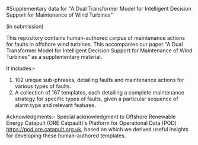 #Supplementary data for "A Dual Transformer Model for Intelligent Decision Support for Maintenance of Wind Turbines"

(in submission)


This repository contains human-authored corpus of maintenance actions for faults in offshore wind turbines. This accompanies our paper
"A Dual Transformer Model for Intelligent Decision Support for Maintenance of Wind Turbines" as a supplementary material.

It includes:-
1. 102 unique sub-phrases, detailing faults and maintenance actions for various types of faults.
2. A collection of 167 templates, each detailing a complete maintenance strategy for specific types of faults, given a particular sequence
of alarm type and relevant features.

Acknowledgments:-
Special acknowledgment to Offshore Renewable Energy Catapult (ORE Catpault)'s Platform for Operational Data (POD) https://pod.ore.catapult.org.uk, based on which we derived
useful insights for developing these human-authored templates. 

